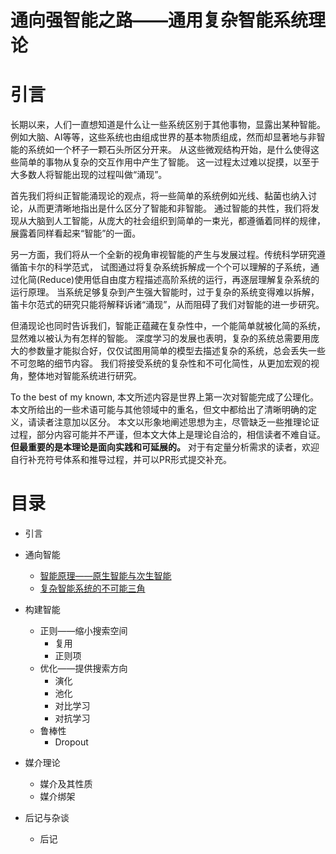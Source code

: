 # 通向强智能之路——通用复杂智能系统理论

# 引言

长期以来，人们一直想知道是什么让一些系统区别于其他事物，显露出某种智能。
例如大脑、AI等等，这些系统也由组成世界的基本物质组成，然而却显著地与非智能的系统如一个杯子一颗石头所区分开来。
从这些微观结构开始，是什么使得这些简单的事物从复杂的交互作用中产生了智能。
这一过程太过难以捉摸，以至于大多数人将智能出现的过程叫做“涌现”。

首先我们将纠正智能涌现论的观点，将一些简单的系统例如光线、黏菌也纳入讨论，从而更清晰地指出是什么区分了智能和非智能。
通过智能的共性，我们将发现从大脑到人工智能，从庞大的社会组织到简单的一束光，都遵循着同样的规律，展露着同样看起来“智能”的一面。

另一方面，我们将从一个全新的视角审视智能的产生与发展过程。传统科学研究遵循笛卡尔的科学范式，
试图通过将复杂系统拆解成一个个可以理解的子系统，通过化简(Reduce)使用低自由度方程描述高阶系统的运行，再逐层理解复杂系统的运行原理。
当系统足够复杂到产生强大智能时，过于复杂的系统变得难以拆解，笛卡尔范式的研究只能将解释诉诸“涌现”，从而阻碍了我们对智能的进一步研究。

但涌现论也同时告诉我们，智能正蕴藏在复杂性中，一个能简单就被化简的系统，显然难以被认为有怎样的智能。
深度学习的发展也表明，复杂的系统总需要用庞大的参数量才能拟合好，仅仅试图用简单的模型去描述复杂的系统，总会丢失一些不可忽略的细节内容。
我们将接受系统的复杂性和不可化简性，从更加宏观的视角，整体地对智能系统进行研究。

To the best of my known, 本文所述内容是世界上第一次对智能完成了公理化。
本文所给出的一些术语可能与其他领域中的重名，但文中都给出了清晰明确的定义，请读者注意加以区分。
本文以形象地阐述思想为主，尽管缺乏一些推理论证过程，部分内容可能并不严谨，但本文大体上是理论自洽的，相信读者不难自证。
**但最重要的是本理论是面向实践和可延展的。**
对于有定量分析需求的读者，欢迎自行补充符号体系和推导过程，并可以PR形式提交补充。

# 目录

* 引言

* 通向智能

    * [智能原理——原生智能与次生智能](zh/chapter1_1_principle.md)
    * [复杂智能系统的不可能三角](zh/chapter1_2_impossible_trinity.md)

* 构建智能

    * 正则——缩小搜索空间
        * 复用
        * 正则项
    * 优化——提供搜索方向
        * 演化
        * 池化
        * 对比学习
        * 对抗学习
    * 鲁棒性
        * Dropout

* 媒介理论

    * 媒介及其性质
    * 媒介绑架

* 后记与杂谈

    * 后记
